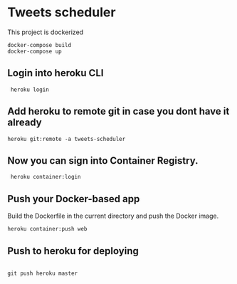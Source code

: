 # Tweets scheduler

This project is dockerized 

```
docker-compose build
docker-compose up
```
## Login into heroku CLI
```
 heroku login
```

## Add heroku to remote git in case you dont have it already
```
heroku git:remote -a tweets-scheduler
```

## Now you can sign into Container Registry.

```
 heroku container:login
```

## Push your Docker-based app

Build the Dockerfile in the current directory and push the Docker image.

```
heroku container:push web
```

## Push to heroku for deploying
```

git push heroku master
```
